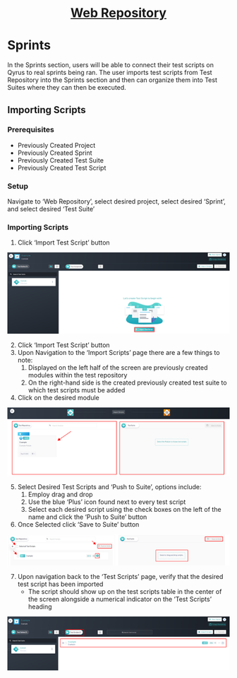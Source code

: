<h1 style="text-align: center; text-decoration:underline; font-weight: bold;">Web Repository</h1>

# Sprints
In the Sprints section, users will be able to connect their test scripts on Qyrus to real sprints being ran. The user imports test scripts from Test Repository into the Sprints section and then can organize them into Test Suites where they can then be executed.

## Importing Scripts <!-- {docsify-ignore} --> 

### Prerequisites
- Previously Created Project
- Previously Created Sprint
- Previously Created Test Suite
- Previously Created Test Script

### Setup
Navigate to ‘Web Repository’, select desired project, select desired ‘Sprint’, and select desired ‘Test Suite’

### Importing Scripts
1. Click ‘Import Test Script’ button

![Import Script 1](../../_media/_webimages/Import_Script_Sprint_1.png)

2. Click ‘Import Test Script’ button 
3. Upon Navigation to the ‘Import Scripts’ page there are a few things to note:
   1. Displayed on the left half of the screen are previously created modules within the test repository
   2. On the right-hand side is the created previously created test suite to which test scripts must be added
4. Click on the desired module

![Import Script 2](../../_media/_webimages/Import_Script_Sprint_2.png)

5. Select Desired Test Scripts and ‘Push to Suite’, options include:
   1. Employ drag and drop
   2. Use the blue ‘Plus’ icon found next to every test script
   3. Select each desired script using the check boxes on the left of the name and click the ‘Push to Suite’ button
6. Once Selected click ‘Save to Suite’ button

![Import Script 3](../../_media/_webimages/Import_Script_Sprint_3.png)

7. Upon navigation back to the ‘Test Scripts’ page, verify that the desired test script has been imported
   - The script should show up on the test scripts table in the center of the screen alongside a numerical indicator on the ‘Test Scripts’ heading

![Import Script 4](../../_media/_webimages/Import_Script_Sprint_4.png)
